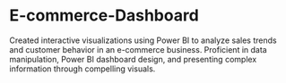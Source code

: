 # E-commerce-Dashboard
Created interactive visualizations using Power BI to analyze sales trends and customer
behavior in an e-commerce business. Proficient in data manipulation, Power BI dashboard
design, and presenting complex information through compelling visuals.

